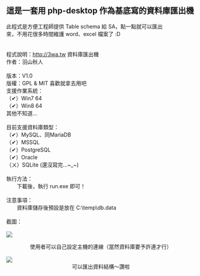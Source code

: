這是一套用 php-desktop 作為基底寫的資料庫匯出機
-------------------------------------------------
此程式是方便工程師提供 Table schema 給 SA，點一點就可以匯出 <br>
來，不用花很多時間維護 word、excel 檔案了 :D <br>
<br>
<br>
程式說明：http://3wa.tw 資料庫匯出機 <br>
作者：羽山秋人 <br>                      
版本：V1.0 <br>
版權：GPL & MIT 喜歡就拿去用吧 <br>
支援作業系統：<br>
（✔）Win7 64 <br>
（✔）Win8 64 <br>
其他不知道...<br>
<br>
目前支援資料庫類型：<br>
（✔）MySQL、同MariaDB <br>
（✔）MSSQL <br>
（✔）PostgreSQL <br>
（✔）Oracle <br>
（ㄨ）SQLite (還沒寫完...~_~) <br>
<br>
執行方法：<br>
　　下載後，執行 run.exe 即可！<br>
<br>
注意事項：<br>
　　資料庫儲存後預設是放在 C:\temp\db.data <br>
<br>
截圖：<br>
<br>
<img src='http://3wa.tw/photo/small.php?w_size=900&compassion=85&file_name=users/shadow/20150414_161846_0.png'>
<br>
<center>
使用者可以自己設定主機的連線（當然資料庫要予許連才行）
</center>
<br>
<img src='http://3wa.tw/photo/small.php?w_size=900&compassion=85&file_name=users/shadow/20150414_161846_1.png'>
<br>
<center>
可以匯出資料結構～讚啦
</center>